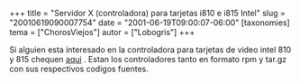 +++
title = "Servidor X (controladora) para tarjetas i810 e i815 Intel"
slug = "20010619090007754"
date = "2001-06-19T09:00:07-06:00"
[taxonomies]
tema = ["ChorosViejos"]
autor = ["Lobogris"]
+++

Si alguien esta interesado en la controladora para tarjetas de video
intel 810 y 815 chequen
[aqui](http://appsr.intel.com/scripts-df/filter_results.asp?strOSs=39&strTypes=DRV%2CUTL&ProductID=179&OSFullName=Linux*&submit=Go%21)
. Estan los controladores tanto en formato rpm y tar.gz con sus
respectivos codigos fuentes.

